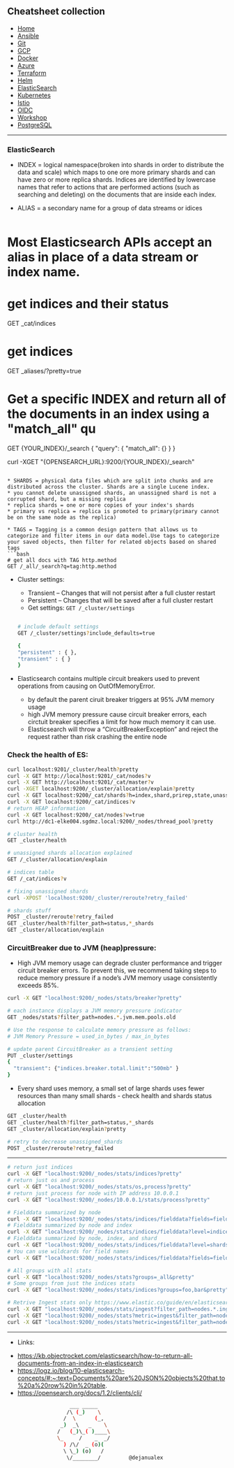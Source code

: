 ## Cheatsheet collection

* [Home](index.md)
* [Ansible](ansible.md)
* [Git](git.md)
* [GCP](gcp.md)
* [Docker](docker.md)
* [Azure](azure.md)
* [Terraform](terraform.md)
* [Helm](helm.md)
* <ins>[ElasticSearch](elastic.md)<ins>
* [Kubernetes](k8s.md)
* [Istio](istio.md)
* [OIDC](openID.md)
* [Workshop](workshop.md)
* [PostgreSQL](postgres.md)

---

### ElasticSearch

* INDEX = logical namespace(broken into shards in order to distribute the data and scale) which maps to one ore more primary shards and can have zero or more replica 
shards. Indices are identified by lowercase names that refer to actions that are performed actions (such as searching and deleting) on the documents that are inside each index.
* ALIAS = a secondary name for a group of data streams or idices

  ```bash
# Most Elasticsearch APIs accept an alias in place of a data stream or index name.

# get indices and their status
GET _cat/indices

# get indices 
GET _aliases/?pretty=true

# Get a specific INDEX and return all of the documents in an index using a "match_all" qu
GET {YOUR_INDEX}/_search
{
    "query": {
        "match_all": {}
    }
}

curl -XGET "{OPENSEARCH_URL}:9200/{YOUR_INDEX}/_search"
  ```

* SHARDS = physical data files which are split into chunks and are distributed across the cluster. Shards are a single Lucene index.
  * you cannot delete unassigned shards, an unassigned shard is not a corrupted shard, but a missing replica
  * replica shards = one or more copies of your index's shards
  * primary vs replica = replica is promoted to primary(primary cannot be on the same node as the replica)

* TAGS = Tagging is a common design pattern that allows us to categorize and filter items in our data model.Use tags to categorize your saved objects, then filter for related objects based on shared tags
  ```bash
# get all docs with TAG http.method
GET /_all/_search?q=tag:http.method
  ```

* Cluster settings:
  * Transient – Changes that will not persist after a full cluster restart
  * Persistent – Changes that will be saved after a full cluster restart
  * Get settings: `GET /_cluster/settings` 
  ```bash

  # include default settings
  GET /_cluster/settings?include_defaults=true
  
  {
  "persistent" : { },
  "transient" : { }
  }
  ```

* Elasticsearch contains multiple circuit breakers used to prevent operations from causing on OutOfMemoryError.

  - by default the parent ciruit breaker triggers at 95% JVM memory usage
  - high JVM memory pressure cause circuit breaker errors, each circtuit breaker specifies a limit for how much memory it can use.
  - Elasticsearch will throw a  “CircuitBreakerException” and reject the request rather than risk crashing the entire node

### Check the health of ES:
  ```bash
curl localhost:9201/_cluster/health?pretty
curl -X GET http://localhost:9201/_cat/nodes?v
curl -X GET http://localhost:9201/_cat/master?v
curl -XGET localhost:9200/_cluster/allocation/explain?pretty
curl -X GET localhost:9200/_cat/shards?h=index,shard,prirep,state,unassigned.reason
curl -X GET localhost:9200/_cat/indices?v
# return HEAP information
curl -X GET localhost:9200/_cat/nodes?v=true
curl http://dc1-elke004.sgdmz.local:9200/_nodes/thread_pool?pretty
  ```
  ```bash
# cluster health
GET _cluster/health

# unassigned shards allocation explained
GET /_cluster/allocation/explain

# indices table
GET /_cat/indices?v 

# fixing unassigned shards
curl -XPOST 'localhost:9200/_cluster/reroute?retry_failed' 

# shards stuff
POST _cluster/reroute?retry_failed
GET _cluster/health?filter_path=status,*_shards
GET _cluster/allocation/explain
  ```

### CircuitBreaker due to JVM (heap)pressure:
  * High JVM memory usage can degrade cluster performance and trigger circuit breaker errors. To prevent this, we recommend taking steps to reduce memory pressure if a node’s JVM memory usage consistently exceeds 85%.

```bash
curl -X GET "localhost:9200/_nodes/stats/breaker?pretty"

# each instance displays a JVM memory pressure indicator
GET _nodes/stats?filter_path=nodes.*.jvm.mem.pools.old

# Use the response to calculate memory pressure as follows:
# JVM Memory Pressure = used_in_bytes / max_in_bytes

# update parent CircuitBreaker as a transient setting
PUT _cluster/settings
{
  "transient": {"indices.breaker.total.limit":"500mb" }
}
```

  * Every shard uses memory, a small set of large shards uses fewer resources than many small shards - check health and shards status allocation

```bash
GET _cluster/health
GET _cluster/health?filter_path=status,*_shards
GET _cluster/allocation/explain?pretty

# retry to decrease unassigned_shards
POST _cluster/reroute?retry_failed
```

---

```bash
# return just indices
curl -X GET "localhost:9200/_nodes/stats/indices?pretty"
# return just os and process
curl -X GET "localhost:9200/_nodes/stats/os,process?pretty"
# return just process for node with IP address 10.0.0.1
curl -X GET "localhost:9200/_nodes/10.0.0.1/stats/process?pretty"

# Fielddata summarized by node
curl -X GET "localhost:9200/_nodes/stats/indices/fielddata?fields=field1,field2&pretty"
# Fielddata summarized by node and index
curl -X GET "localhost:9200/_nodes/stats/indices/fielddata?level=indices&fields=field1,field2&pretty"
# Fielddata summarized by node, index, and shard
curl -X GET "localhost:9200/_nodes/stats/indices/fielddata?level=shards&fields=field1,field2&pretty"
# You can use wildcards for field names
curl -X GET "localhost:9200/_nodes/stats/indices/fielddata?fields=field*&pretty"

# All groups with all stats
curl -X GET "localhost:9200/_nodes/stats?groups=_all&pretty"
# Some groups from just the indices stats
curl -X GET "localhost:9200/_nodes/stats/indices?groups=foo,bar&pretty"

# Retrive Ingest stats only https://www.elastic.co/guide/en/elasticsearch/reference/current/cluster-nodes-stats.html#cluster-nodes-stats-ingest-ex
curl -X GET "localhost:9200/_nodes/stats/ingest?filter_path=nodes.*.ingest&pretty"
curl -X GET "localhost:9200/_nodes/stats?metric=ingest&filter_path=nodes.*.ingest&pretty"
curl -X GET "localhost:9200/_nodes/stats?metric=ingest&filter_path=nodes.*.ingest.pipelines&pretty"
```
---

* Links:

- https://kb.objectrocket.com/elasticsearch/how-to-return-all-documents-from-an-index-in-elasticsearch
- https://logz.io/blog/10-elasticsearch-concepts/#:~:text=Documents%20are%20JSON%20objects%20that,to%20a%20row%20in%20table.
- https://opensearch.org/docs/1.2/clients/cli/
 
```bash
                    ___ _____
                   /\ (_)    \
                  /  \      (_,
                 _)  _\   _    \
                /   (_)\_( )____\
                \_     /    _  _/
                  ) /\/  _ (o)(
                  \ \_) (o)   /
                   \/________/         @dejanualex
```